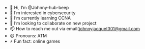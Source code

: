 - 👋 Hi, I’m @Johnny-hub-beep
- 👀 I’m interested in cybersecurity
- 🌱 I’m currently learning CCNA
- 💞️ I’m looking to collaborate on new project
- 📫 How to reach me out via email(johnnyjacquet301@gmail.com
- 😄 Pronouns: ATM
- ⚡ Fun fact: online games

<!---
Johnny-hub-beep/Johnny-hub-beep is a ✨ special ✨ repository because its `README.md` (this file) appears on your GitHub profile.
You can click the Preview link to take a look at your changes.
--->
